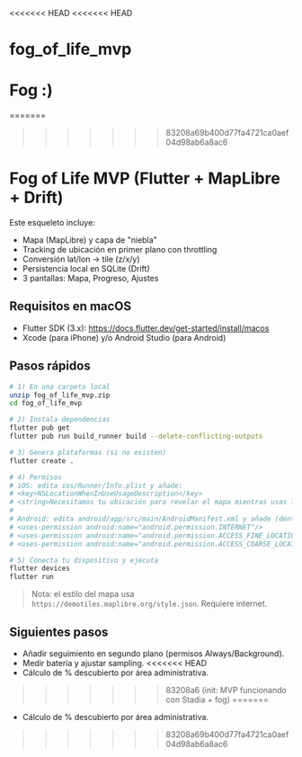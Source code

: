 <<<<<<< HEAD
<<<<<<< HEAD
# fog_of_life_mvp
Fog :)
=======
=======
>>>>>>> 83208a69b400d77fa4721ca0aef04d98ab6a8ac6
# Fog of Life MVP (Flutter + MapLibre + Drift)

Este esqueleto incluye:
- Mapa (MapLibre) y capa de "niebla"
- Tracking de ubicación en primer plano con throttling
- Conversión lat/lon -> tile (z/x/y)
- Persistencia local en SQLite (Drift)
- 3 pantallas: Mapa, Progreso, Ajustes

## Requisitos en macOS
- Flutter SDK (3.x): https://docs.flutter.dev/get-started/install/macos
- Xcode (para iPhone) y/o Android Studio (para Android)

## Pasos rápidos
```bash
# 1) En una carpeta local
unzip fog_of_life_mvp.zip
cd fog_of_life_mvp

# 2) Instala dependencias
flutter pub get
flutter pub run build_runner build --delete-conflicting-outputs

# 3) Genera plataformas (si no existen)
flutter create .

# 4) Permisos
# iOS: edita ios/Runner/Info.plist y añade:
# <key>NSLocationWhenInUseUsageDescription</key>
# <string>Necesitamos tu ubicación para revelar el mapa mientras usas la app.</string>
#
# Android: edita android/app/src/main/AndroidManifest.xml y añade (dentro de <manifest>):
# <uses-permission android:name="android.permission.INTERNET"/>
# <uses-permission android:name="android.permission.ACCESS_FINE_LOCATION"/>
# <uses-permission android:name="android.permission.ACCESS_COARSE_LOCATION"/>

# 5) Conecta tu dispositivo y ejecuta
flutter devices
flutter run
```

> Nota: el estilo del mapa usa `https://demotiles.maplibre.org/style.json`. Requiere internet.

## Siguientes pasos
- Añadir seguimiento en segundo plano (permisos Always/Background).
- Medir batería y ajustar sampling.
<<<<<<< HEAD
- Cálculo de % descubierto por área administrativa.
>>>>>>> 83208a6 (init: MVP funcionando con Stadia + fog)
=======
- Cálculo de % descubierto por área administrativa.
>>>>>>> 83208a69b400d77fa4721ca0aef04d98ab6a8ac6
